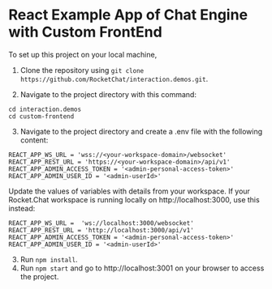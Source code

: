 # React Example App of Chat Engine with Custom FrontEnd

To set up this project on your local machine, 
1. Clone the repository using `git clone https://github.com/RocketChat/interaction.demos.git`.

2. Navigate to the project directory with this command:

```
cd interaction.demos
cd custom-frontend
```

3. Navigate to the project directory and create a .env file with the following content:

```
REACT_APP_WS_URL = 'wss://<your-workspace-domain>/websocket'
REACT_APP_REST_URL = 'https://<your-workspace-domain>/api/v1'
REACT_APP_ADMIN_ACCESS_TOKEN = '<admin-personal-access-token>'
REACT_APP_ADMIN_USER_ID = '<admin-userId>'
```
Update the values of variables with details from your workspace. If your Rocket.Chat workspace is running locally on http://localhost:3000, use this instead:

```
REACT_APP_WS_URL =  'ws://localhost:3000/websocket'
REACT_APP_REST_URL = 'http://localhost:3000/api/v1'
REACT_APP_ADMIN_ACCESS_TOKEN = '<admin-personal-access-token>'
REACT_APP_ADMIN_USER_ID = '<admin-userId>'
```

3. Run `npm install`.
4. Run `npm start` and go to http://localhost:3001 on your browser to access the project.
